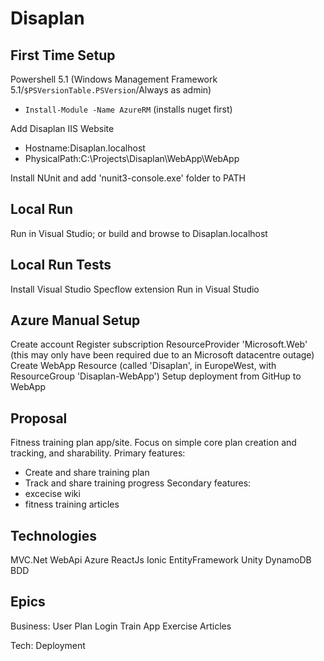 Disaplan
========

First Time Setup
----------------

Powershell 5.1 (Windows Management Framework 5.1/`$PSVersionTable.PSVersion`/Always as admin) 
- `Install-Module -Name AzureRM` (installs nuget first)

Add Disaplan IIS Website
- Hostname:Disaplan.localhost
- PhysicalPath:C:\Projects\Disaplan\WebApp\WebApp

Install NUnit and add 'nunit3-console.exe' folder to PATH

Local Run
---------

Run in Visual Studio; or build and browse to Disaplan.localhost

Local Run Tests
---------------

Install Visual Studio Specflow extension
Run in Visual Studio

Azure Manual Setup
------------------

Create account
Register subscription ResourceProvider 'Microsoft.Web' (this may only have been required due to an Microsoft datacentre outage)
Create WebApp Resource (called 'Disaplan', in EuropeWest, with ResourceGroup 'Disaplan-WebApp')
Setup deployment from GitHup to WebApp

Proposal
--------
Fitness training plan app/site.
Focus on simple core plan creation and tracking, and sharability.
Primary features:
- Create and share training plan
- Track and share training progress
Secondary features:
- excecise wiki
- fitness training articles

Technologies
------------
MVC.Net
WebApi
Azure
ReactJs
Ionic
EntityFramework
Unity
DynamoDB
BDD

Epics
-----
Business:
User 
Plan
Login
Train
App
Exercise
Articles

Tech:
Deployment